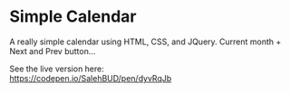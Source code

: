 # Simple Calendar
A really simple calendar using HTML, CSS, and JQuery. Current month + Next and Prev button...

See the live version here: </br>
https://codepen.io/SalehBUD/pen/dyvRqJb
